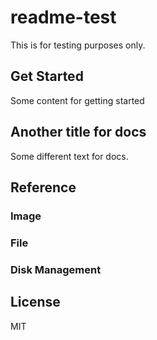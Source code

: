 # readme-test
This is for testing purposes only.

## Get Started
Some content for getting started

## Another title for docs
Some different text for docs.

## Reference
### Image
### File
### Disk Management

## License
MIT
